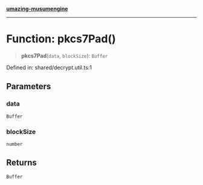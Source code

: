 [**umazing-musumengine**](../../README.md)

***

# Function: pkcs7Pad()

> **pkcs7Pad**(`data`, `blockSize`): `Buffer`

Defined in: shared/decrypt.util.ts:1

## Parameters

### data

`Buffer`

### blockSize

`number`

## Returns

`Buffer`
